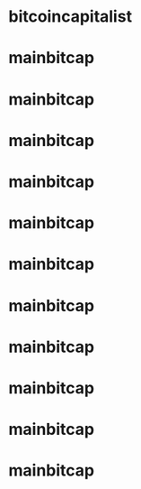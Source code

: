 # bitcoincapitalist
# mainbitcap
# mainbitcap
# mainbitcap
# mainbitcap
# mainbitcap
# mainbitcap
# mainbitcap
# mainbitcap
# mainbitcap
# mainbitcap
# mainbitcap
